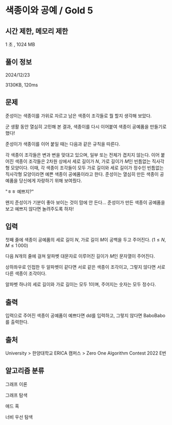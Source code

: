 # 색종이와 공예 / Gold 5
 
## 시간 제한, 메모리 제한
1 초	, 1024 MB	

## 풀이 정보
2024/12/23 

3130KB, 120ms

## 문제
준성이는 색종이를 가위로 자르고 남은 색종이 조각들로 뭘 할지 생각해 보았다.

군 생활 동안 열심히 고민해 본 결과, 색종이를 다시 이어붙여 색종이 공예품을 만들기로 했다!

준성이가 색종이를 이어 붙일 때는 다음과 같은 규칙을 따른다.

각 색종이 조각들은 변과 변을 맞대고 있으며, 일부 또는 전체가 겹치지 않는다.
이어 붙어진 색종이 조각들은 2차원 상에서 세로 길이가 
$N$, 가로 길이가 
$M$인 빈틈없는 직사각형 모양이다.
이때, 각 색종이 조각들이 모두 가로 길이와 세로 길이가 정수인 빈틈없는 직사각형 모양이라면 예쁜 색종이 공예품이라고 한다.
준성이는 열심히 만든 색종이 공예품을 당신에게 자랑하기 위해 보여줬다.

"ㅎㅎ 예쁘지?"

왠지 준성이가 기분이 좋아 보이는 것이 맘에 안 든다... 준성이가 만든 색종이 공예품을 보고 예쁘지 않다면 놀려주도록 하자!

## 입력
첫째 줄에 색종이 공예품의 세로 길이 
$N$, 가로 길이 
$M$이 공백을 두고 주어진다. 
$(1 \leq N,M \leq 1\,000)$ 

다음 
$N$개의 줄에 걸쳐 알파벳 대문자로 이루어진 길이가 
$M$인 문자열이 주어진다.

상하좌우로 인접한 두 알파벳이 같다면 서로 같은 색종이 조각이고, 그렇지 않다면 서로 다른 색종이 조각이다.

알파벳 하나의 세로 길이와 가로 길이는 모두 
$1$이며, 주어지는 숫자는 모두 정수다.

## 출력
입력으로 주어진 색종이 공예품이 예쁘다면 dd를 입력하고, 그렇지 않다면 BaboBabo를 출력한다.

## 출처
University > 한양대학교 ERICA 캠퍼스 > Zero One Algorithm Contest 2022 E번

## 알고리즘 분류
그래프 이론

그래프 탐색

애드 혹

너비 우선 탐색
